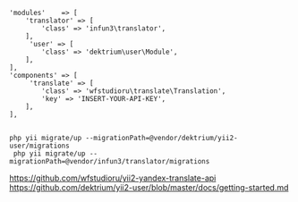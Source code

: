     'modules'    => [
        'translator' => [
            'class' => 'infun3\translator',
        ],
         'user' => [
            'class' => 'dektrium\user\Module',
        ],
    ],
    'components' => [
         'translate' => [
            'class' => 'wfstudioru\translate\Translation',
            'key' => 'INSERT-YOUR-API-KEY',
        ],
    ],
    

    php yii migrate/up --migrationPath=@vendor/dektrium/yii2-user/migrations
     php yii migrate/up --migrationPath=@vendor/infun3/translator/migrations
https://github.com/wfstudioru/yii2-yandex-translate-api
https://github.com/dektrium/yii2-user/blob/master/docs/getting-started.md

